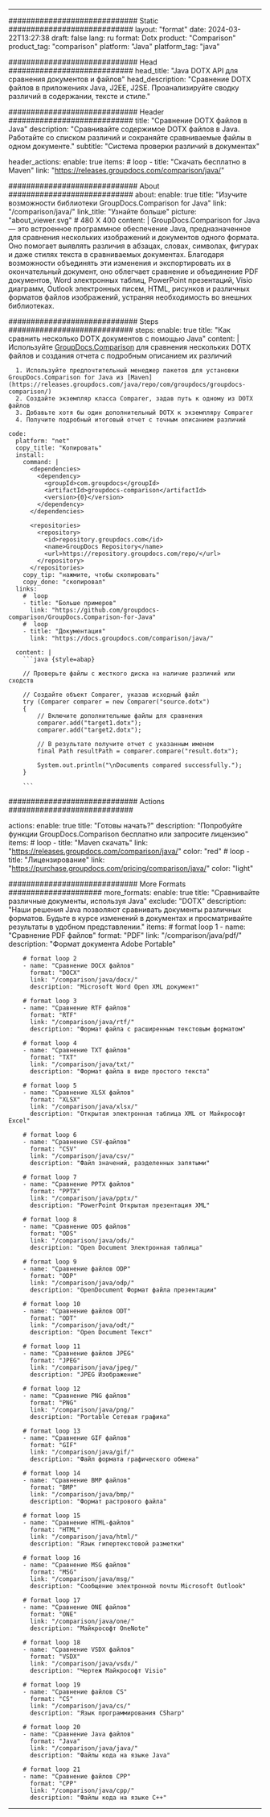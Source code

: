 
---
############################# Static ############################
layout: "format"
date:  2024-03-22T13:27:38
draft: false
lang: ru
format: Dotx
product: "Comparison"
product_tag: "comparison"
platform: "Java"
platform_tag: "java"

############################# Head ############################
head_title: "Java DOTX API для сравнения документов и файлов"
head_description: "Сравнение DOTX файлов в приложениях Java, J2EE, J2SE. Проанализируйте сводку различий в содержании, тексте и стиле."

############################# Header ############################
title: "Сравнение DOTX файлов в Java" 
description: "Сравнивайте содержимое DOTX файлов в Java. Работайте со списком различий и сохраняйте сравниваемые файлы в одном документе."
subtitle: "Система проверки различий в документах" 

header_actions:
  enable: true
  items:
    #  loop
    - title: "Скачать бесплатно в Maven"
      link: "https://releases.groupdocs.com/comparison/java/"
      
############################# About ############################
about:
    enable: true
    title: "Изучите возможности библиотеки GroupDocs.Comparison for Java"
    link: "/comparison/java/"
    link_title: "Узнайте больше"
    picture: "about_viewer.svg" # 480 X 400
    content: |
       GroupDocs.Comparison for Java — это встроенное программное обеспечение Java, предназначенное для сравнения нескольких изображений и документов одного формата. Оно помогает выявлять различия в абзацах, словах, символах, фигурах и даже стилях текста в сравниваемых документах. Благодаря возможности объединять эти изменения и экспортировать их в окончательный документ, оно облегчает сравнение и объединение PDF документов, Word электронных таблиц, PowerPoint презентаций, Visio диаграмм, Outlook электронных писем, HTML, рисунков и различных форматов файлов изображений, устраняя необходимость во внешних библиотеках.

############################# Steps ############################
steps:
    enable: true
    title: "Как сравнить несколько DOTX документов с помощью Java"
    content: |
      Используйте [GroupDocs.Comparison](https://products.groupdocs.com/comparison/java/) для сравнения нескольких DOTX файлов и создания отчета с подробным описанием их различий
      
      1. Используйте предпочтительный менеджер пакетов для установки GroupDocs.Comparison for Java из [Maven](https://releases.groupdocs.com/java/repo/com/groupdocs/groupdocs-comparison/)
      2. Создайте экземпляр класса Comparer, задав путь к одному из DOTX файлов
      3. Добавьте хотя бы один дополнительный DOTX к экземпляру Comparer
      4. Получите подробный итоговый отчет с точным описанием различий
   
    code:
      platform: "net"
      copy_title: "Копировать"
      install:
        command: |
          <dependencies>
            <dependency>
              <groupId>com.groupdocs</groupId>
              <artifactId>groupdocs-comparison</artifactId>
              <version>{0}</version>
            </dependency>
          </dependencies>

          <repositories>
            <repository>
              <id>repository.groupdocs.com</id>
              <name>GroupDocs Repository</name>
              <url>https://repository.groupdocs.com/repo/</url>
            </repository>
          </repositories>
        copy_tip: "нажмите, чтобы скопировать"
        copy_done: "скопировал"
      links:
        #  loop
        - title: "Больше примеров"
          link: "https://github.com/groupdocs-comparison/GroupDocs.Comparison-for-Java"
        #  loop
        - title: "Документация"
          link: "https://docs.groupdocs.com/comparison/java/"
          
      content: |
        ```java {style=abap}

        // Проверьте файлы с жесткого диска на наличие различий или сходств

        // Создайте объект Comparer, указав исходный файл
        try (Comparer comparer = new Comparer("source.dotx") 
        {
            // Включите дополнительные файлы для сравнения
        	comparer.add("target1.dotx");
            comparer.add("target2.dotx");

            // В результате получите отчет с указанным именем
            final Path resultPath = comparer.compare("result.dotx"); 

            System.out.println("\nDocuments compared successfully.");
        }
        
        ```            

############################# Actions ############################

actions:
  enable: true
  title: "Готовы начать?"
  description: "Попробуйте функции GroupDocs.Comparison бесплатно или запросите лицензию"
  items:
    #  loop
    - title: "Maven скачать"
      link: "https://releases.groupdocs.com/comparison/java/"
      color: "red"
        #  loop
    - title: "Лицензирование"
      link: "https://purchase.groupdocs.com/pricing/comparison/java/"
      color: "light"


############################# More Formats #####################
more_formats:
    enable: true
    title: "Сравнивайте различные документы, используя Java"
    exclude: "DOTX"
    description: "Наши решения Java позволяют сравнивать документы различных форматов. Будьте в курсе изменений в документах и просматривайте результаты в удобном представлении."
    items: 
        # format loop 1
        - name: "Сравнение PDF файлов"
          format: "PDF"
          link: "/comparison/java/pdf/"
          description: "Формат документа Adobe Portable"

        # format loop 2
        - name: "Сравнение DOCX файлов"
          format: "DOCX"
          link: "/comparison/java/docx/"
          description: "Microsoft Word Open XML документ"

        # format loop 3
        - name: "Сравнение RTF файлов"
          format: "RTF"
          link: "/comparison/java/rtf/"
          description: "Формат файла с расширенным текстовым форматом"

        # format loop 4
        - name: "Сравнение TXT файлов"
          format: "TXT"
          link: "/comparison/java/txt/"
          description: "Формат файла в виде простого текста"

        # format loop 5
        - name: "Сравнение XLSX файлов"
          format: "XLSX"
          link: "/comparison/java/xlsx/"
          description: "Открытая электронная таблица XML от Майкрософт Excel"

        # format loop 6
        - name: "Сравнение CSV-файлов"
          format: "CSV"
          link: "/comparison/java/csv/"
          description: "Файл значений, разделенных запятыми"

        # format loop 7
        - name: "Сравнение PPTX файлов"
          format: "PPTX"
          link: "/comparison/java/pptx/"
          description: "PowerPoint Открытая презентация XML"

        # format loop 8
        - name: "Сравнение ODS файлов"
          format: "ODS"
          link: "/comparison/java/ods/"
          description: "Open Document Электронная таблица"

        # format loop 9
        - name: "Сравнение файлов ODP"
          format: "ODP"
          link: "/comparison/java/odp/"
          description: "OpenDocument Формат файла презентации"

        # format loop 10
        - name: "Сравнение файлов ODT"
          format: "ODT"
          link: "/comparison/java/odt/"
          description: "Open Document Текст"

        # format loop 11
        - name: "Сравнение файлов JPEG"
          format: "JPEG"
          link: "/comparison/java/jpeg/"
          description: "JPEG Изображение"

        # format loop 12
        - name: "Сравнение PNG файлов"
          format: "PNG"
          link: "/comparison/java/png/"
          description: "Portable Сетевая графика"

        # format loop 13
        - name: "Сравнение GIF файлов"
          format: "GIF"
          link: "/comparison/java/gif/"
          description: "Файл формата графического обмена"

        # format loop 14
        - name: "Сравнение BMP файлов"
          format: "BMP"
          link: "/comparison/java/bmp/"
          description: "Формат растрового файла"

        # format loop 15
        - name: "Сравнение HTML-файлов"
          format: "HTML"
          link: "/comparison/java/html/"
          description: "Язык гипертекстовой разметки"

        # format loop 16
        - name: "Сравнение MSG файлов"
          format: "MSG"
          link: "/comparison/java/msg/"
          description: "Сообщение электронной почты Microsoft Outlook"

        # format loop 17
        - name: "Сравнение ONE файлов"
          format: "ONE"
          link: "/comparison/java/one/"
          description: "Майкрософт OneNote"

        # format loop 18
        - name: "Сравнение VSDX файлов"
          format: "VSDX"
          link: "/comparison/java/vsdx/"
          description: "Чертеж Майкрософт Visio"

        # format loop 19
        - name: "Сравнение файлов CS"
          format: "CS"
          link: "/comparison/java/cs/"
          description: "Язык программирования CSharp"

        # format loop 20
        - name: "Сравнение Java файлов"
          format: "Java"
          link: "/comparison/java/java/"
          description: "Файлы кода на языке Java"
          
        # format loop 21
        - name: "Сравнение файлов CPP"
          format: "CPP"
          link: "/comparison/java/cpp/"
          description: "Файлы кода на языке C++"
---